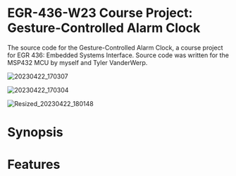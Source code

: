 # EGR-436-W23 Course Project: Gesture-Controlled Alarm Clock
The source code for the Gesture-Controlled Alarm Clock, a course project for EGR 436: Embedded Systems Interface. Source code was written for the MSP432 MCU by myself and Tyler VanderWerp.

![20230422_170307](https://github.com/SethJGibson/EGR-436-W23_GestureControlClock/assets/72580436/53b88033-03f2-42de-b15c-9d0e247562e8)

![20230422_170304](https://github.com/SethJGibson/EGR-436-W23_GestureControlClock/assets/72580436/9aa12ac4-dcc9-433b-b15b-b5ee2ac4789a)

![Resized_20230422_180148](https://github.com/SethJGibson/EGR-436-W23_GestureControlClock/assets/72580436/1b278489-1721-4b48-aa37-455a23d89725)

# Synopsis 


# Features
